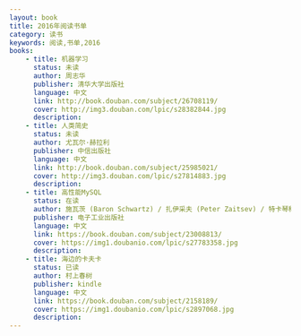 ```yaml
---
layout: book
title: 2016年阅读书单
category: 读书
keywords: 阅读,书单,2016
books: 
    - title: 机器学习
      status: 未读
      author: 周志华
      publisher: 清华大学出版社
      language: 中文
      link: http://book.douban.com/subject/26708119/          
      cover: http://img3.douban.com/lpic/s28382844.jpg
      description: 
    - title: 人类简史
      status: 未读
      author: 尤瓦尔·赫拉利 
      publisher: 中信出版社
      language: 中文
      link: http://book.douban.com/subject/25985021/          
      cover: http://img3.douban.com/lpic/s27814883.jpg
      description: 
    - title: 高性能MySQL
      status: 在读
      author: 施瓦茨 (Baron Schwartz) / 扎伊采夫 (Peter Zaitsev) / 特卡琴科 (Vadim Tkachenko) 
      publisher: 电子工业出版社
      language: 中文
      link: https://book.douban.com/subject/23008813/         
      cover: https://img1.doubanio.com/lpic/s27783358.jpg
      description:
    - title: 海边的卡夫卡
      status: 已读
      author: 村上春树
      publisher: kindle
      language: 中文
      link: https://book.douban.com/subject/2158189/         
      cover: https://img1.doubanio.com/lpic/s2897068.jpg
      description:	  
---
```





     
  

